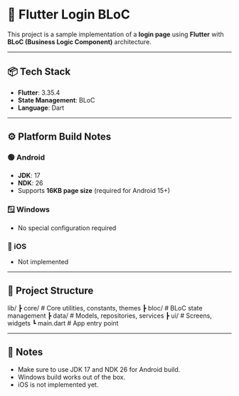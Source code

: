 # 🚀 Flutter Login BLoC

This project is a sample implementation of a **login page** using **Flutter** with **BLoC (Business Logic Component)** architecture.  

---

## 📦 Tech Stack
- **Flutter**: 3.35.4  
- **State Management**: BLoC  
- **Language**: Dart  

---

## ⚙️ Platform Build Notes

### 🟢 Android
- **JDK**: 17  
- **NDK**: 26  
- Supports **16KB page size** (required for Android 15+)  

### 🪟 Windows
- No special configuration required  

### 🍏 iOS
- Not implemented  

---

## 📂 Project Structure

lib/
┣ core/ # Core utilities, constants, themes
┣ bloc/ # BLoC state management
┣ data/ # Models, repositories, services
┣ ui/ # Screens, widgets
┗ main.dart # App entry point

---

## 📌 Notes

- Make sure to use JDK 17 and NDK 26 for Android build.
- Windows build works out of the box.
- iOS is not implemented yet.

